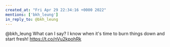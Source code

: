 ```yaml
---
created_at: "Fri Apr 29 22:34:16 +0000 2022"
mentions: ['bkh_leung']
in_reply_to: @bkh_leung
---
```


@bkh_leung What can I say? I know when it's time to burn things down and start fresh! https://t.co/nVu2kpohRk